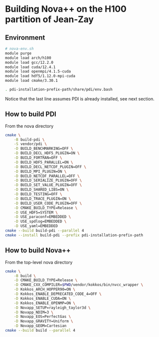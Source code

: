 <!--
SPDX-FileCopyrightText: 2025 The HERACLES++ development team, see COPYRIGHT.md file

SPDX-License-Identifier: MIT
-->

# Building Nova++ on the H100 partition of Jean-Zay

## Environment

```bash
# nova-env.sh
module purge
module load arch/h100
module load gcc/12.2.0
module load cuda/12.4.1
module load openmpi/4.1.5-cuda
module load hdf5/1.12.0-mpi-cuda
module load cmake/3.30.1

. pdi-installation-prefix-path/share/pdi/env.bash
```

Notice that the last line assumes PDI is already installed, see next section.

## How to build PDI

From the nova directory

```bash
cmake \
    -B build-pdi \
    -S vendor/pdi \
    -D BUILD_BENCHMARKING=OFF \
    -D BUILD_DECL_HDF5_PLUGIN=ON \
    -D BUILD_FORTRAN=OFF \
    -D BUILD_HDF5_PARALLEL=ON \
    -D BUILD_DECL_NETCDF_PLUGIN=OFF \
    -D BUILD_MPI_PLUGIN=ON \
    -D BUILD_NETCDF_PARALLEL=OFF \
    -D BUILD_SERIALIZE_PLUGIN=OFF \
    -D BUILD_SET_VALUE_PLUGIN=OFF \
    -D BUILD_SHARED_LIBS=ON \
    -D BUILD_TESTING=OFF \
    -D BUILD_TRACE_PLUGIN=ON \
    -D BUILD_USER_CODE_PLUGIN=OFF \
    -D CMAKE_BUILD_TYPE=Release \
    -D USE_HDF5=SYSTEM \
    -D USE_paraconf=EMBEDDED \
    -D USE_spdlog=EMBEDDED \
    -D USE_yaml=EMBEDDED
cmake --build build-pdi --parallel 4
cmake --install build-pdi --prefix pdi-installation-prefix-path
```

## How to build Nova++

From the top-level nova directory

```bash
cmake \
    -B build \
    -D CMAKE_BUILD_TYPE=Release \
    -D CMAKE_CXX_COMPILER=$PWD/vendor/kokkos/bin/nvcc_wrapper \
    -D Kokkos_ARCH_HOPPER90=ON \
    -D Kokkos_ENABLE_DEPRECATED_CODE_4=OFF \
    -D Kokkos_ENABLE_CUDA=ON \
    -D Kokkos_ENABLE_OPENMP=ON \
    -D Novapp_SETUP=rayleigh_taylor3d \
    -D Novapp_NDIM=3 \
    -D Novapp_EOS=PerfectGas \
    -D Novapp_GRAVITY=Uniform \
    -D Novapp_GEOM=Cartesian
cmake --build build --parallel 4
```
